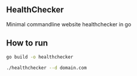 ## HealthChecker
Minimal commandline website healthchecker in go

## How to run

```sh
go build -o healthchecker
```

```sh
./healthchecker --d domain.com
```